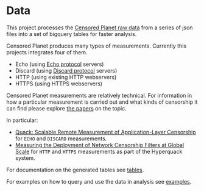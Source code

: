 # Data

This project processes the
[Censored Planet raw data](https://censoredplanet.org/data/raw) from a series of
json files into a set of bigquery tables for faster analysis.

Censored Planet produces many types of measurements. Currently this projects
integrates four of them.

-   Echo (using [Echo protocol](https://tools.ietf.org/html/rfc862) servers)
-   Discard (using [Discard protocol](https://tools.ietf.org/html/rfc863)
    servers)
-   HTTP (using existing HTTP webservers)
-   HTTPS (using HTTPS webservers)

Censored Planet measurements are relatively technical. For information in how a
particular measurement is carried out and what kinds of censorship it can find
please explore [the papers](https://censoredplanet.org/publications) on the
topic.

In particular:

-   [Quack: Scalable Remote Measurement of Application-Layer Censorship](https://censoredplanet.org/assets/VanderSloot2018.pdf)
    for `ECHO` and `DISCARD` measurements.
-   [Measuring the Deployment of Network Censorship Filters at Global Scale](https://censoredplanet.org/assets/filtermap.pdf)
    for `HTTP` and `HTTPS` measurements as part of the Hyperquack system.

For documentation on the generated tables see [tables](tables.md).

For examples on how to query and use the data in analysis see
[examples](./examples).
